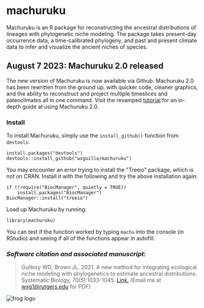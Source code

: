 # machuruku
Machuruku is an R package for reconstructing the ancestral distributions of lineages with phylogenetic niche modeling. The package takes present-day occurrence data, a time-calibrated phylogeny, and past and present climate data to infer and visualize the ancient niches of species. 
## August 7 2023: Machuruku 2.0 released
The new version of Machuruku is now available via Github. Machuruku 2.0 has been rewritten from the ground up, with quicker code, cleaner graphics, and the ability to reconstruct and project multiple timeslices and paleoclimates all in one command. Visit the revamped [tutorial](https://github.com/wxguillo/machuruku/tree/main/tutorial#machuruku-the-tutorial-20) for an in-depth guide at using Machuruku 2.0.
### Install
To install Machuruku, simply use the `install_github()` function from `devtools`:
```
install.packages("devtools")
devtools::install_github("wxguillo/machuruku")
```
You may encounter an error trying to install the "Treeio" package, which is not on CRAN. Install it with the following and try the above installation again:
```
if (!require("BiocManager", quietly = TRUE))
    install.packages("BiocManager")
BiocManager::install("treeio")
```
Load up Machuruku by running:
```
library(machuruku)
```
You can test if the function worked by typing `machu` into the console (in RStudio) and seeing if all of the functions appear in autofill.

### *Software citation and associated manuscript:*
>  Guillory WG, Brown JL. 2021. A new method for integrating ecological niche modeling with phylogenetics to estimate ancestral distributions. Systematic Biology, 70(5):1033-1045. [Link.](https://academic.oup.com/sysbio/advance-article-abstract/doi/10.1093/sysbio/syab016/6171196) (Email me at wxg1@rutgers.edu for PDF)

![frog logo](https://github.com/wxguillo/machuruku/blob/main/tutorial/images/machurukuLogoShamelessFrog.jpg)
